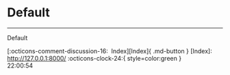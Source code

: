 <!---ID: note-20072023-220054--->
# __Default__
----
Default

[:octicons-comment-discussion-16:&nbsp; Index][Index]{ .md-button }
[Index]: http://127.0.0.1:8000/
:octicons-clock-24:{ style=color:green }  
    22:00:54  
<!--- ID: [Default](week-29072023.md) --->
<!--- IDW: (/home/wz/wz-notes/docs/week-29072023.md)(note-20072023-220054.md) --->
